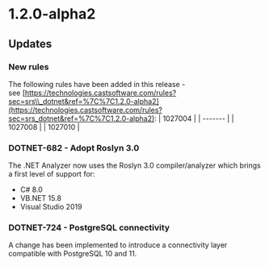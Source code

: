 # 1.2.0-alpha2

## Updates

### New rules

The following rules have been added in this release - see [https://technologies.castsoftware.com/rules?sec=srs\\_dotnet&ref=%7C%7C1.2.0-alpha2](https://technologies.castsoftware.com/rules?sec=srs_dotnet&ref=%7C%7C1.2.0-alpha2):
| 1027004 |
| ------- |
| 1027008 |
| 1027010 |

### DOTNET-682 - Adopt Roslyn 3.0

The .NET Analyzer now uses the Roslyn 3.0 compiler/analyzer which brings a first level of support for:
- C\# 8.0
- VB.NET 15.8
- Visual Studio 2019

### DOTNET-724 - PostgreSQL connectivity

A change has been implemented to introduce a connectivity layer compatible with PostgreSQL 10 and 11.
